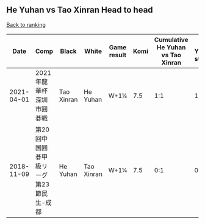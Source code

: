 ## He Yuhan vs Tao Xinran Head to head

[Back to ranking](../../index.md)




| **Date** | **Comp** | **Black** | **White** | **Game result** | **Komi** | **Cumulative He Yuhan vs Tao Xinran** | **He Yuhan streak** | **Tao Xinran streak** | 
| --- | --- | --- | --- | --- | --- | --- | --- | --- |
| 2021-04-01 | 2021年龍華杯深圳市囲碁戦 | Tao Xinran | He Yuhan | W+1¼ | 7.5 | 1:1 | 1 | 0 | 
| 2018-11-09 | 第20回中国囲碁甲級リーグ第23節民生-成都 | He Yuhan | Tao Xinran | W+1¼ | 7.5 | 0:1 | 0 | 1 |




